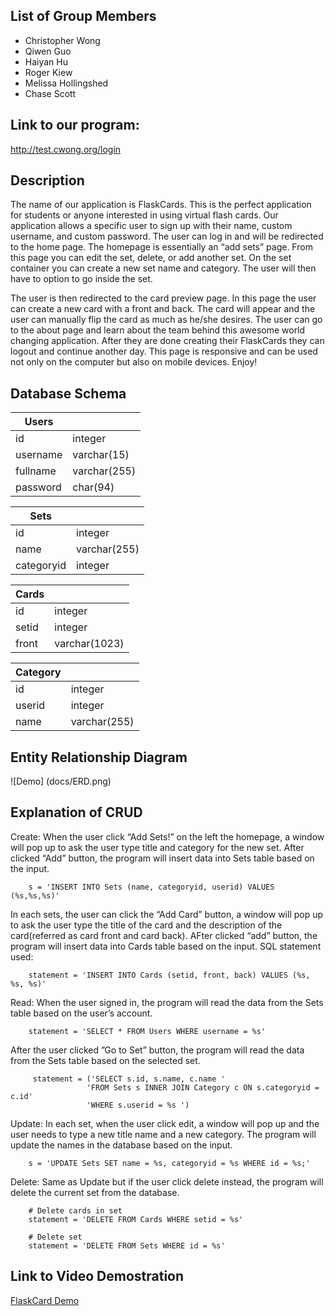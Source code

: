 
## List of Group Members

* Christopher Wong
* Qiwen Guo
* Haiyan Hu
* Roger Kiew
* Melissa Hollingshed
* Chase Scott

## Link to our program:
http://test.cwong.org/login

## Description 

The name of our application is FlaskCards. This is the perfect application for students or anyone interested in using virtual flash cards. Our application allows a specific user to sign up with their name, custom username, and custom password. The user can log in and will be redirected to the home page. The homepage is essentially an “add sets” page. From this page you can edit the set, delete, or add another set. On the set container you can create a new set name and category. The user will then have to option to go inside the set. 

The user is then redirected to the card preview page. In this page the user can create a new card with a front and back. The card will appear and the user can manually flip the card as much as he/she desires.  The user can go to the about page and learn about the team behind this awesome world changing application. After they are done creating their FlaskCards they can logout and continue another day. This page is responsive and can be used not only on the computer but also on mobile devices. Enjoy!


## Database Schema

| Users    |              |
| -----    | ---          |
| id       | integer      |
| username | varchar(15)  |
| fullname | varchar(255) |
| password | char(94)     |

| Sets       |              |
| ----       | ---          |
| id         | integer      |
| name       | varchar(255) |
| categoryid | integer      |

| Cards      |               |
| -----      | ---           |
| id         | integer       |
| setid      | integer       |
| front      | varchar(1023) |

| Category |              |
| -------- | ---          |
| id       | integer      |
| userid   | integer      |
| name     | varchar(255) |

## Entity Relationship Diagram

![Demo]
(docs/ERD.png)


## Explanation of CRUD

Create: 
	When the user click “Add Sets!” on the left the homepage, a window will pop up to ask the user type title and category for the new set. After clicked “Add” button, the program will insert data into Sets table based on the input.
```
	s = 'INSERT INTO Sets (name, categoryid, userid) VALUES (%s,%s,%s)'
```


In each sets, the user can click the “Add Card” button, a window will pop up to ask the user type the title of the card and the description of the card(referred as card front and card back). AFter clicked “add” button, the program will insert data into Cards table based on the input.
SQL statement used:

```
	statement = 'INSERT INTO Cards (setid, front, back) VALUES (%s, %s, %s)'
```

Read: 
When the user signed in, the program will read the data from the Sets table based on the user’s account.
```
	statement = 'SELECT * FROM Users WHERE username = %s'
```

After the user clicked ”Go to Set” button, the program will read the data from the Sets table based on the selected set.
```
	 statement = ('SELECT s.id, s.name, c.name '
                 'FROM Sets s INNER JOIN Category c ON s.categoryid = c.id'
                 'WHERE s.userid = %s ')
```

Update: 
In each set, when the user click edit, a window will pop up and the user needs to type a new title name and a new category. The program will update the names in the database based on the input.
```
	s = 'UPDATE Sets SET name = %s, categoryid = %s WHERE id = %s;'
```

Delete: 
Same as Update but if the user click delete instead, the program will delete the current set from the database.
```
    # Delete cards in set
    statement = 'DELETE FROM Cards WHERE setid = %s'
    
    # Delete set
    statement = 'DELETE FROM Sets WHERE id = %s'
```


## Link to Video Demostration 
[FlaskCard Demo](https://www.youtube.com/watch?v=E_DU3xXYrSY)


